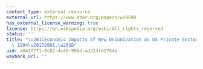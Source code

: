 ```yaml
---
content_type: external-resource
external_url: https://www.nber.org/papers/w10598
has_external_license_warning: true
license: https://en.wikipedia.org/wiki/All_rights_reserved
status: ''
title: "\u201CEconomic Impacts of New Unionization on US Private Sector Employers:\
  \ 1984\u20132001.\u201D"
uid: a041f771-9c82-4c48-996d-ad313fd2764e
wayback_url: ''
---
```

